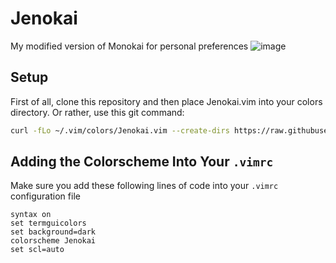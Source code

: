 # Jenokai
My modified version of Monokai for personal preferences
![image](https://github.com/user-attachments/assets/0020463b-bf3a-4713-9787-03d7d93473b7)

## Setup
First of all, clone this repository and then place Jenokai.vim into your colors directory.
Or rather, use this git command:
```bash
curl -fLo ~/.vim/colors/Jenokai.vim --create-dirs https://raw.githubusercontent.com/acerpixels/Jenokai/master/Jenokai.vim
```

## Adding the Colorscheme Into Your `.vimrc`
Make sure you add these following lines of code into your `.vimrc` configuration file
```vim
syntax on
set termguicolors
set background=dark
colorscheme Jenokai
set scl=auto
```
